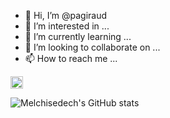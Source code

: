 - 👋 Hi, I’m @pagiraud
- 👀 I’m interested in ...
- 🌱 I’m currently learning ...
- 💞️ I’m looking to collaborate on ...
- 📫 How to reach me ...

<a rel="me" href="https://toot.aquilenet.fr/@insolit"></a><img src="https://img.shields.io/badge/Mastodon-@insolit@toot.aquilenet.org-blue" height="20" alt="Mastodon"/></a>
<!---
pagiraud/pagiraud is a ✨ special ✨ repository because its `README.md` (this file) appears on your GitHub profile.
You can click the Preview link to take a look at your changes.
--->
![Melchisedech's GitHub stats](https://github-readme-stats.vercel.app/api?username=pagiraud&theme=solarized-dark&show_icons=true)
